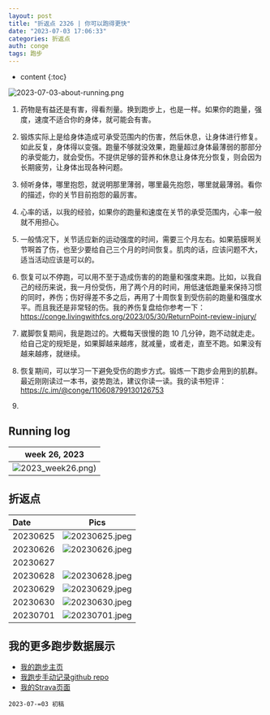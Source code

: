 ```yaml
---
layout: post
title: "折返点 2326 | 你可以跑得更快"
date: "2023-07-03 17:06:33"
categories: 折返点
auth: conge
tags: 跑步 
---
```

* content
{:toc}

![2023-07-03-about-running.png](https://s2.loli.net/2023/07/04/PpN6ukgw8s5x4HJ.png)





1. 药物是有益还是有害，得看剂量。换到跑步上，也是一样。如果你的跑量，强度，速度不适合你的身体，就可能会有害。

2. 锻炼实际上是给身体造成可承受范围内的伤害，然后休息，让身体进行修复。如此反复，身体得以变强。跑量不够就没效果，跑量超过身体最薄弱的那部分的承受能力，就会受伤。不提供足够的营养和休息让身体充分恢复，则会因为长期疲劳，让身体出现各种问题。

3. 倾听身体，哪里抱怨，就说明那里薄弱，哪里最先抱怨，哪里就最薄弱。看你的描述，你的关节目前抱怨的最厉害。

4. 心率的话，以我的经验，如果你的跑量和速度在关节的承受范围内，心率一般就不用担心。

5. 一般情况下，关节适应新的运动强度的时间，需要三个月左右。如果筋膜啊关节啊首了伤，也至少要给自己三个月的时间恢复。肌肉的话，应该问题不大，适当活动应该是可以的。

6. 恢复可以不停跑，可以用不至于造成伤害的的跑量和强度来跑。比如，以我自己的经历来说，我一月份受伤，用了两个月的时间，用低速低跑量来保持习惯的同时，养伤；伤好得差不多之后，再用了十周恢复到受伤前的跑量和强度水平。而且我还是非常轻的伤。我的养伤复盘给你参考一下： https://conge.livingwithfcs.org/2023/05/30/ReturnPoint-review-injury/

7. 崴脚恢复期间，我是跑过的。大概每天很慢的跑 10 几分钟，跑不动就走走。给自己定的规矩是，如果脚越来越疼，就减量，或者走，直至不跑。如果没有越来越疼，就继续。

8. 恢复期间，可以学习一下避免受伤的跑步方式。锻炼一下跑步会用到的肌群。最近刚刚读过一本书，姿势跑法，建议你读一读。我的读书短评： https://c.im/@conge/110608799130126753
9. 

## Running log

|                             week 26, 2023                              |
| :--------------------------------------------------------------------: |
| ![2023_week26.png](https://s2.loli.net/2023/07/04/LNpgFqUIwOyvJ3i.png)) |

## 折返点

| Date     |                                Pics                                  |
| :------- | :------------------------------------------------------------------: |
| 20230625 | ![20230625.jpeg](https://s2.loli.net/2023/07/04/LOYfdEIKhbMCRyS.jpg) |
| 20230626 | ![20230626.jpeg](https://s2.loli.net/2023/07/04/kZMFabHCBnOD7pl.jpg) |
| 20230627 |  |
| 20230628 | ![20230628.jpeg](https://s2.loli.net/2023/07/04/LUzyd2esTxb1WO4.jpg) |
| 20230629 | ![20230629.jpeg](https://s2.loli.net/2023/07/04/sIJOEtHolMdnwG4.jpg) |
| 20230630 | ![20230630.jpeg](https://s2.loli.net/2023/07/04/A3ByOXNg6wkSojY.jpg)  |
| 20230701 | ![20230701.jpeg](https://s2.loli.net/2023/07/04/WBIHm4lR38LVnyv.jpg) |


## 我的更多跑步数据展示

* [我的跑步主页](https://conge.livingwithfcs.org/running_page/)
* [我跑步手动记录github repo](https://github.com/conge/RunningStreak)
* [我的Strava页面](https://www.strava.com/athletes/57680242)

```
2023-07-=03 初稿
```

